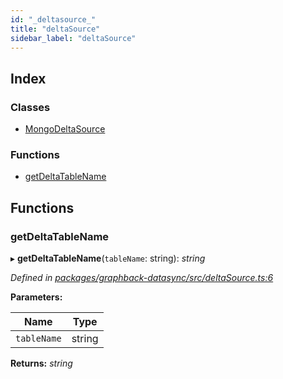```yaml
---
id: "_deltasource_"
title: "deltaSource"
sidebar_label: "deltaSource"
---
```


## Index

### Classes

* [MongoDeltaSource](../classes/_deltasource_.mongodeltasource.md)

### Functions

* [getDeltaTableName](_deltasource_.md#getdeltatablename)

## Functions

###  getDeltaTableName

▸ **getDeltaTableName**(`tableName`: string): *string*

*Defined in [packages/graphback-datasync/src/deltaSource.ts:6](https://github.com/aerogear/graphback/blob/bc616b51/packages/graphback-datasync/src/deltaSource.ts#L6)*

**Parameters:**

Name | Type |
------ | ------ |
`tableName` | string |

**Returns:** *string*
